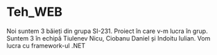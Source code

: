 # Teh_WEB
Noi suntem 3 băieți din grupa SI-231.
Proiect în care v-m lucra în grup. Suntem 3 în echipă Tiulenev Nicu, Ciobanu Daniel și Indoitu Iulian. Vom lucra cu framework-ul .NET
